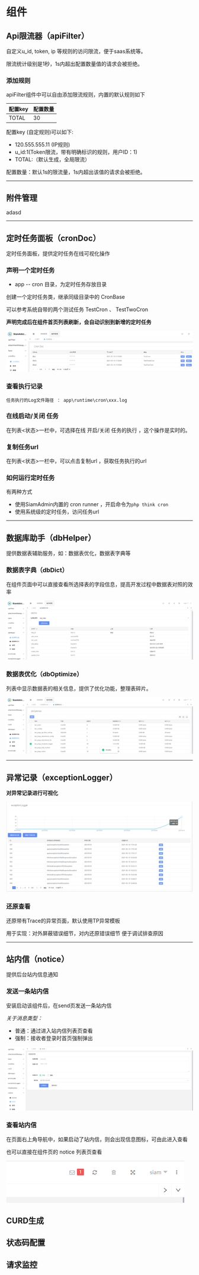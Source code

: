 # 组件


## Api限流器（apiFilter）



自定义u_id, token, ip 等规则的访问限流，便于saas系统等。

限流统计级别是1秒，1s内超出配置数量值的请求会被拒绝。

### 添加规则

apiFilter组件中可以自由添加限流规则，内置的默认规则如下

| 配置key | 配置数量 |
| :------ | :------- |
| TOTAL   | 30       |

配置key (自定规则)可以如下:

- 120.555.555.11 (IP规则)
- u_id:1(Token限流，带有明确标识的规则，用户ID：1)
- TOTAL:（默认生成，全局限流）

配置数量：默认1s的限流量，1s内超出该值的请求会被拒绝。



------



## 附件管理

adasd

------



## 定时任务面板（cronDoc）

定时任务面板，提供定时任务在线可视化操作

### 声明一个定时任务

-  app
-- cron 目录，为定时任务存放目录
   
创建一个定时任务类，继承同级目录中的 CronBase

可以参考系统自带的两个测试任务 TestCron 、 TestTwoCron

**声明完成后在组件首页列表刷新，会自动识别到新增的定时任务**

![](img\image-20210510173829883.png)


### 查看执行记录

```
任务执行的Log文件路径 ： app\runtime\cron\xxx.log
```

### 在线启动/关闭 任务

在列表<状态>一栏中，可选择在线 开启/关闭 任务的执行 ，这个操作是实时的。

### 复制任务url 

在列表<状态>一栏中，可以点击复制url ，获取任务执行的url

### 如何运行定时任务

有两种方式

- 使用SiamAdmin内置的 cron runner ，开启命令为`php think cron`
- 使用系统级的定时任务，访问任务url

------


## 数据库助手（dbHelper）

提供数据表辅助服务，如：数据表优化，数据表字典等

### 数据表字典（dbDict）

在组件页面中可以直接查看所选择表的字段信息，提高开发过程中数据表对照的效率

![image-20210510174751503](img\image-20210510174751503.png)



### 数据表优化（dbOptimize）

列表中显示数据表的相关信息，提供了优化功能，整理表碎片。

![image-20210510174834505](img\image-20210510174834505.png)

------



## 异常记录（exceptionLogger）

**对异常记录进行可视化**

![image-20210510175100352](img\image-20210510175100352.png)



### 还原查看

还原带有Trace的异常页面，默认使用TP异常模板

用于实现：对外屏蔽错误细节，对内还原错误细节 便于调试排查原因

------



## 站内信（notice）

提供后台站内信息通知

### 发送一条站内信

安装启动该组件后，在send页发送一条站内信

*关于消息类型：*

- 普通：通过进入站内信列表页查看
- 强制：接收者登录时首页强制弹出

![image-20210511092038111](img\image-20210511092038111.png)

### 查看站内信

在页面右上角导航中，如果启动了站内信，则会出现信息图标，可由此进入查看

也可以直接在组件页的 notice 列表页查看

![image-20210511092436584](img\image-20210511092436584.png)

## CURD生成

## 状态码配置

## 请求监控